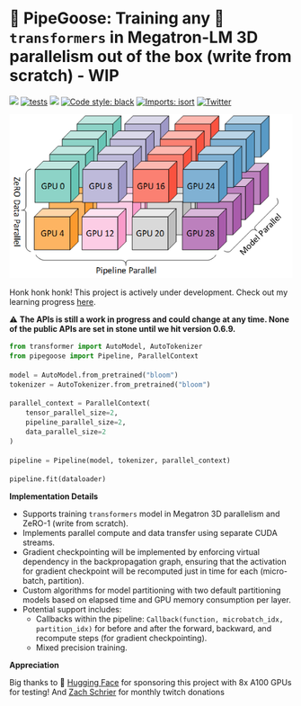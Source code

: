 # 🚧 PipeGoose: Training any 🤗 `transformers` in Megatron-LM 3D parallelism out of the box (write from scratch) - WIP

[<img src="https://img.shields.io/badge/license-MIT-blue">](https://github.com/xrsrke/pipegoose) [![tests](https://github.com/xrsrke/pipegoose/actions/workflows/tests.yaml/badge.svg)](https://github.com/xrsrke/pipegoose/actions/workflows/tests.yaml) [<img src="https://img.shields.io/discord/767863440248143916?label=discord">](https://discord.gg/s9ZS9VXZ3p) [![Code style: black](https://img.shields.io/badge/code%20style-black-000000.svg)](https://github.com/psf/black) [![Imports: isort](https://img.shields.io/badge/%20imports-isort-%231674b1?style=flat&labelColor=ef8336)](https://pycqa.github.io/isort/) [![Twitter](https://img.shields.io/twitter/url/https/twitter.com/cloudposse.svg?style=social&label=Follow%20%40xariusrke)](https://twitter.com/xariusrke)

![pipeline](3d-parallelism.png)

<!-- [![docs](https://img.shields.io/github/deployments/Production?label=docs&logo=vercel)](https://docs.dev/) -->
<!-- [<img src="https://img.shields.io/youtube/channel/views/UCDdC6BIFRI0jvcwuhi3aI6w?style=social">](https://www.youtube.com/channel/UCDdC6BIFRI0jvcwuhi3aI6w/videos) -->
<!-- [<img src="https://img.shields.io/badge/%F0%9F%A4%97%20Models-Huggingface-F8D521">](https://huggingface.co) -->
<!-- [![Open In Colab](https://colab.research.google.com/assets/colab-badge.svg)](https://colab.research.google.com/github/blob/master/docs/get-started/CleanRL_Huggingface_Integration_Demo.ipynb) -->


Honk honk honk! This project is actively under development. Check out my learning progress [here](https://twitter.com/xariusrke/status/1667999818554413057).

⚠️ **The APIs is still a work in progress and could change at any time. None of the public APIs are set in stone until we hit version 0.6.9.**


``` python
from transformer import AutoModel, AutoTokenizer
from pipegoose import Pipeline, ParallelContext

model = AutoModel.from_pretrained("bloom")
tokenizer = AutoTokenizer.from_pretrained("bloom")

parallel_context = ParallelContext(
    tensor_parallel_size=2,
    pipeline_parallel_size=2,
    data_parallel_size=2
)

pipeline = Pipeline(model, tokenizer, parallel_context)

pipeline.fit(dataloader)
```

**Implementation Details**

- Supports training `transformers` model in Megatron 3D parallelism and ZeRO-1 (write from scratch).
- Implements parallel compute and data transfer using separate CUDA streams.
- Gradient checkpointing will be implemented by enforcing virtual dependency in the backpropagation graph, ensuring that the activation for gradient checkpoint will be recomputed just in time for each (micro-batch, partition).
- Custom algorithms for model partitioning with two default partitioning models based on elapsed time and GPU memory consumption per layer.
- Potential support includes:
    - Callbacks within the pipeline: `Callback(function, microbatch_idx, partition_idx)` for before and after the forward, backward, and recompute steps (for gradient checkpointing).
    - Mixed precision training.

**Appreciation**

Big thanks to 🤗 [Hugging Face](https://huggingface.co/) for sponsoring this project with 8x A100 GPUs for testing! And [Zach Schrier](https://twitter.com/zach_schrier) for monthly twitch donations
